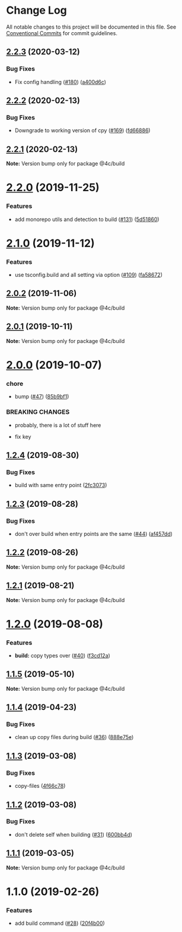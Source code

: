 # Change Log

All notable changes to this project will be documented in this file.
See [Conventional Commits](https://conventionalcommits.org) for commit guidelines.

## [2.2.3](https://github.com/4Catalyzer/build/compare/@4c/build@2.2.2...@4c/build@2.2.3) (2020-03-12)


### Bug Fixes

* Fix config handling ([#180](https://github.com/4Catalyzer/build/issues/180)) ([a400d6c](https://github.com/4Catalyzer/build/commit/a400d6ca0b3ee133a8d2d33e5c0224cb10b0c19c))





## [2.2.2](https://github.com/4Catalyzer/build/compare/@4c/build@2.2.1...@4c/build@2.2.2) (2020-02-13)


### Bug Fixes

* Downgrade to working version of cpy ([#169](https://github.com/4Catalyzer/build/issues/169)) ([fd66886](https://github.com/4Catalyzer/build/commit/fd66886e3eb5fb8fbbd84513a7d6c73694cb05a8))





## [2.2.1](https://github.com/4Catalyzer/build/compare/@4c/build@2.2.0...@4c/build@2.2.1) (2020-02-13)

**Note:** Version bump only for package @4c/build





# [2.2.0](https://github.com/4Catalyzer/build/compare/@4c/build@2.1.0...@4c/build@2.2.0) (2019-11-25)


### Features

* add monorepo utils and detection to build ([#131](https://github.com/4Catalyzer/build/issues/131)) ([5d51860](https://github.com/4Catalyzer/build/commit/5d51860d3b2a5dd5ba27714e9fe84159243e0019))





# [2.1.0](https://github.com/4Catalyzer/build/compare/@4c/build@2.0.2...@4c/build@2.1.0) (2019-11-12)


### Features

* use tsconfig.build and all setting via option ([#109](https://github.com/4Catalyzer/build/issues/109)) ([fa58672](https://github.com/4Catalyzer/build/commit/fa5867232fd51d063f4e39fe4cc1a0c5034ac4d5))





## [2.0.2](https://github.com/4Catalyzer/build/compare/@4c/build@2.0.1...@4c/build@2.0.2) (2019-11-06)

**Note:** Version bump only for package @4c/build





## [2.0.1](https://github.com/4Catalyzer/build/compare/@4c/build@2.0.0...@4c/build@2.0.1) (2019-10-11)

**Note:** Version bump only for package @4c/build





# [2.0.0](https://github.com/4Catalyzer/build/compare/@4c/build@1.2.4...@4c/build@2.0.0) (2019-10-07)


### chore

* bump ([#47](https://github.com/4Catalyzer/build/issues/47)) ([85b9bf1](https://github.com/4Catalyzer/build/commit/85b9bf1))


### BREAKING CHANGES

* probably, there is a lot of stuff here

* fix key





## [1.2.4](https://github.com/4Catalyzer/build/compare/@4c/build@1.2.3...@4c/build@1.2.4) (2019-08-30)


### Bug Fixes

* build with same entry point ([2fc3073](https://github.com/4Catalyzer/build/commit/2fc3073))





## [1.2.3](https://github.com/4Catalyzer/build/compare/@4c/build@1.2.2...@4c/build@1.2.3) (2019-08-28)


### Bug Fixes

* don't over build when entry points are the same ([#44](https://github.com/4Catalyzer/build/issues/44)) ([af457dd](https://github.com/4Catalyzer/build/commit/af457dd))





## [1.2.2](https://github.com/4Catalyzer/build/compare/@4c/build@1.2.1...@4c/build@1.2.2) (2019-08-26)

**Note:** Version bump only for package @4c/build





## [1.2.1](https://github.com/4Catalyzer/build/compare/@4c/build@1.2.0...@4c/build@1.2.1) (2019-08-21)

**Note:** Version bump only for package @4c/build





# [1.2.0](https://github.com/4Catalyzer/build/compare/@4c/build@1.1.5...@4c/build@1.2.0) (2019-08-08)


### Features

* **build:** copy types over ([#40](https://github.com/4Catalyzer/build/issues/40)) ([f3cd12a](https://github.com/4Catalyzer/build/commit/f3cd12a))





## [1.1.5](https://github.com/4Catalyzer/build/compare/@4c/build@1.1.4...@4c/build@1.1.5) (2019-05-10)

**Note:** Version bump only for package @4c/build





## [1.1.4](https://github.com/4Catalyzer/build/compare/@4c/build@1.1.3...@4c/build@1.1.4) (2019-04-23)


### Bug Fixes

* clean up copy files during build ([#36](https://github.com/4Catalyzer/build/issues/36)) ([888e75e](https://github.com/4Catalyzer/build/commit/888e75e))





## [1.1.3](https://github.com/4Catalyzer/build/compare/@4c/build@1.1.2...@4c/build@1.1.3) (2019-03-08)


### Bug Fixes

* copy-files ([4f66c78](https://github.com/4Catalyzer/build/commit/4f66c78))





## [1.1.2](https://github.com/4Catalyzer/build/compare/@4c/build@1.1.1...@4c/build@1.1.2) (2019-03-08)


### Bug Fixes

* don't delete self when building ([#31](https://github.com/4Catalyzer/build/issues/31)) ([600bb4d](https://github.com/4Catalyzer/build/commit/600bb4d))





## [1.1.1](https://github.com/4Catalyzer/build/compare/@4c/build@1.1.0...@4c/build@1.1.1) (2019-03-05)

**Note:** Version bump only for package @4c/build





# 1.1.0 (2019-02-26)


### Features

* add build command ([#28](https://github.com/4Catalyzer/build/issues/28)) ([20f4b00](https://github.com/4Catalyzer/build/commit/20f4b00))
